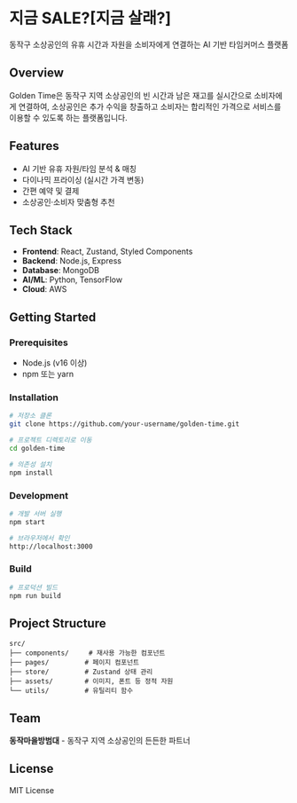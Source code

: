 # 지금 SALE?[지금 살래?]

동작구 소상공인의 유휴 시간과 자원을 소비자에게 연결하는 AI 기반 타임커머스 플랫폼

## Overview

Golden Time은 동작구 지역 소상공인의 빈 시간과 남은 재고를 실시간으로 소비자에게 연결하여, 
소상공인은 추가 수익을 창출하고 소비자는 합리적인 가격으로 서비스를 이용할 수 있도록 하는 플랫폼입니다.

## Features

- AI 기반 유휴 자원/타임 분석 & 매칭
- 다이나믹 프라이싱 (실시간 가격 변동)
- 간편 예약 및 결제
- 소상공인·소비자 맞춤형 추천

## Tech Stack

- **Frontend**: React, Zustand, Styled Components
- **Backend**: Node.js, Express
- **Database**: MongoDB
- **AI/ML**: Python, TensorFlow
- **Cloud**: AWS

## Getting Started

### Prerequisites

- Node.js (v16 이상)
- npm 또는 yarn

### Installation

```bash
# 저장소 클론
git clone https://github.com/your-username/golden-time.git

# 프로젝트 디렉토리로 이동
cd golden-time

# 의존성 설치
npm install
```

### Development

```bash
# 개발 서버 실행
npm start

# 브라우저에서 확인
http://localhost:3000
```

### Build

```bash
# 프로덕션 빌드
npm run build
```

## Project Structure

```
src/
├── components/     # 재사용 가능한 컴포넌트
├── pages/         # 페이지 컴포넌트
├── store/         # Zustand 상태 관리
├── assets/        # 이미지, 폰트 등 정적 자원
└── utils/         # 유틸리티 함수
```

## Team

**동작마을방범대** - 동작구 지역 소상공인의 든든한 파트너

## License

MIT License